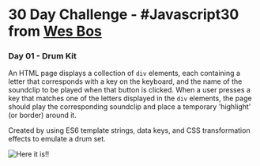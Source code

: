 # 30 Day Challenge -  #Javascript30 from [Wes Bos](https://javascript30.com/) 

### Day 01 - Drum Kit

An HTML page displays a collection of `div` elements, each containing a letter that corresponds with a key on the keyboard, and the name of the soundclip to be played when that button is clicked. When a user presses a key that matches one of the letters displayed in the `div` elements, the page should play the corresponding soundclip and place a temporary 'highlight' (or border) around it.

Created by using ES6 template strings, data keys, and CSS transformation effects to emulate a drum set.

![Here it is!!](https://media.giphy.com/media/cAc24XMrBdaRdTbdQA/giphy.gif)
